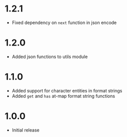 # 1.2.1
- Fixed dependency on `next` function in json encode

# 1.2.0
- Added json functions to utils module

# 1.1.0
- Added support for character entities in format strings
- Added `get` and `has` at-map format string functions

# 1.0.0
- Initial release
